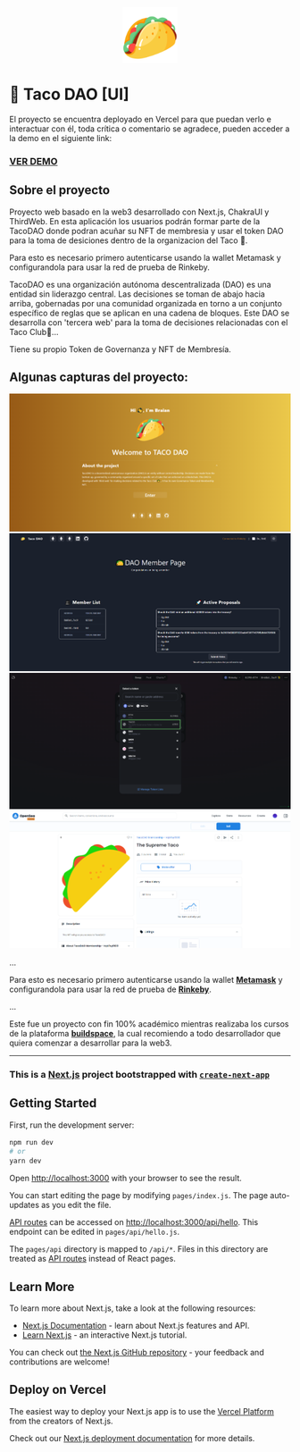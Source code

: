 <p align="center" width="200">
   <img align="center" width="100" src="https://raw.githubusercontent.com/BraianVaylet/buildspace-taco-dao-ui/main/public/taco.png" />
</p>

# 🌮 Taco DAO [UI]

El proyecto se encuentra deployado en Vercel para que puedan verlo e interactuar con él, toda crítica o comentario se agradece, pueden acceder a la demo en el siguiente link:

### **[VER DEMO](https://buildspace-taco-dao-ui.vercel.app/)**

## Sobre el proyecto

Proyecto web basado en la web3 desarrollado con Next.js, ChakraUI y ThirdWeb. En esta aplicación los usuarios podrán formar parte de la TacoDAO donde podran acuñar su NFT de membresia y usar el token DAO para la toma de desiciones dentro de la organizacion del Taco 🌮.

Para esto es necesario primero autenticarse usando la wallet Metamask y configurandola para usar la red de prueba de Rinkeby.

TacoDAO es una organización autónoma descentralizada (DAO) es una entidad sin liderazgo central. Las decisiones se toman de abajo hacia arriba, gobernadas por una comunidad organizada en torno a un conjunto específico de reglas que se aplican en una cadena de bloques. Este DAO se desarrolla con 'tercera web' para la toma de decisiones relacionadas con el Taco Club🌮... 

Tiene su propio Token de Governanza y NFT de Membresía.

## Algunas capturas del proyecto:

![screenshot#1](https://raw.githubusercontent.com/BraianVaylet/buildspace-taco-dao-ui/main/public/index.png)
![screenshot#2](https://raw.githubusercontent.com/BraianVaylet/buildspace-taco-dao-ui/main/public/panel.png)
![screenshot#3](https://raw.githubusercontent.com/BraianVaylet/buildspace-taco-dao-ui/main/public/token.png)
![screenshot#4](https://raw.githubusercontent.com/BraianVaylet/buildspace-taco-dao-ui/main/public/nft.png)

...

Para esto es necesario primero autenticarse usando la wallet **[Metamask](https://metamask.io/)** y configurandola para usar la red de prueba de **[Rinkeby](https://www.rinkeby.io/#stats)**.

...

Este fue un proyecto con fin 100% académico mientras realizaba los cursos de la plataforma **[buildspace](https://buildspace.so/)**, la cual recomiendo a todo desarrollador que quiera comenzar a desarrollar para la web3.

---

### This is a [Next.js](https://nextjs.org/) project bootstrapped with [`create-next-app`](https://github.com/vercel/next.js/tree/canary/packages/create-next-app)

## Getting Started

First, run the development server:

```bash
npm run dev
# or
yarn dev
```

Open [http://localhost:3000](http://localhost:3000) with your browser to see the result.

You can start editing the page by modifying `pages/index.js`. The page auto-updates as you edit the file.

[API routes](https://nextjs.org/docs/api-routes/introduction) can be accessed on [http://localhost:3000/api/hello](http://localhost:3000/api/hello). This endpoint can be edited in `pages/api/hello.js`.

The `pages/api` directory is mapped to `/api/*`. Files in this directory are treated as [API routes](https://nextjs.org/docs/api-routes/introduction) instead of React pages.

## Learn More

To learn more about Next.js, take a look at the following resources:

- [Next.js Documentation](https://nextjs.org/docs) - learn about Next.js features and API.
- [Learn Next.js](https://nextjs.org/learn) - an interactive Next.js tutorial.

You can check out [the Next.js GitHub repository](https://github.com/vercel/next.js/) - your feedback and contributions are welcome!

## Deploy on Vercel

The easiest way to deploy your Next.js app is to use the [Vercel Platform](https://vercel.com/new?utm_medium=default-template&filter=next.js&utm_source=create-next-app&utm_campaign=create-next-app-readme) from the creators of Next.js.

Check out our [Next.js deployment documentation](https://nextjs.org/docs/deployment) for more details.
